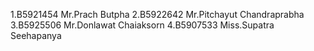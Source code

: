 1.B5921454 Mr.Prach Butpha
2.B5922642 Mr.Pitchayut Chandraprabha
3.B5925506 Mr.Donlawat Chaiaksorn
4.B5907533 Miss.Supatra Seehapanya